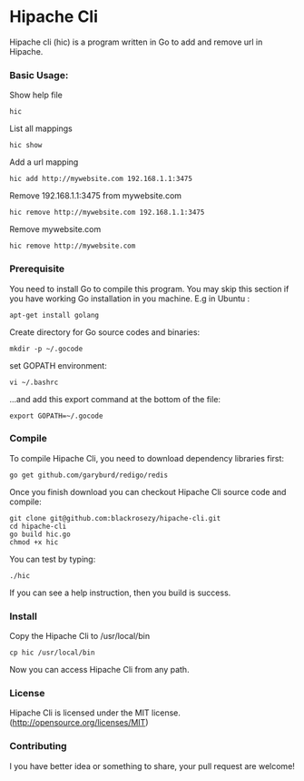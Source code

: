 Hipache Cli
===========

Hipache cli (hic) is a program written in Go to add and remove url in Hipache.


### Basic Usage:

Show help file
```
hic
```

List all mappings
```
hic show
```

Add a url mapping
```
hic add http://mywebsite.com 192.168.1.1:3475
```

Remove 192.168.1.1:3475 from mywebsite.com
```
hic remove http://mywebsite.com 192.168.1.1:3475
```

Remove mywebsite.com
```
hic remove http://mywebsite.com
```


### Prerequisite

You need to install Go to compile this program. You may skip this section if you have working Go installation in you machine. E.g in Ubuntu :
```
apt-get install golang
```
Create directory for Go source codes and binaries:
```
mkdir -p ~/.gocode
```
set GOPATH environment:
```
vi ~/.bashrc
```
...and add this export command at the bottom of the file:
```
export GOPATH=~/.gocode
```


### Compile

To compile Hipache Cli, you need to download dependency libraries first:
```
go get github.com/garyburd/redigo/redis
```
Once you finish download you can checkout Hipache Cli source code and compile:
```
git clone git@github.com:blackrosezy/hipache-cli.git
cd hipache-cli
go build hic.go
chmod +x hic
```

You can test by typing:
```
./hic
```
If you can see a help instruction, then you build is success.


### Install

Copy the Hipache Cli to /usr/local/bin
```
cp hic /usr/local/bin
```
Now you can access Hipache Cli from any path.


### License

Hipache Cli is licensed under the MIT license. (http://opensource.org/licenses/MIT)


### Contributing

I you have better idea or something to share, your pull request are welcome!
